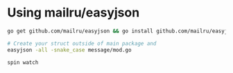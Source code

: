 # Using mailru/easyjson

```bash
go get github.com/mailru/easyjson && go install github.com/mailru/easyjson/...@latest

# Create your struct outside of main package and
easyjson -all -snake_case message/mod.go

spin watch
```
